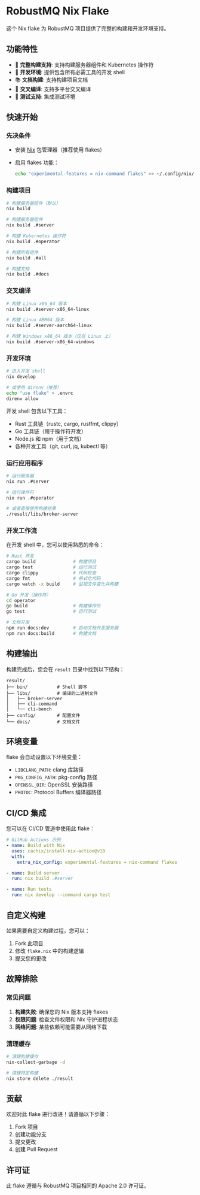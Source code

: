 # RobustMQ Nix Flake

这个 Nix flake 为 RobustMQ 项目提供了完整的构建和开发环境支持。

## 功能特性

- 🚀 **完整构建支持**: 支持构建服务器组件和 Kubernetes 操作符
- 🔧 **开发环境**: 提供包含所有必需工具的开发 shell
- 📚 **文档构建**: 支持构建项目文档
- 🎯 **交叉编译**: 支持多平台交叉编译
- 🧪 **测试支持**: 集成测试环境

## 快速开始

### 先决条件

- 安装 [Nix](https://nixos.org/download.html) 包管理器（推荐使用 flakes）
- 启用 flakes 功能：

  ```bash
  echo "experimental-features = nix-command flakes" >> ~/.config/nix/nix.conf
  ```

### 构建项目

```bash
# 构建服务器组件（默认）
nix build

# 构建服务器组件
nix build .#server

# 构建 Kubernetes 操作符
nix build .#operator

# 构建所有组件
nix build .#all

# 构建文档
nix build .#docs
```

### 交叉编译

```bash
# 构建 Linux x86_64 版本
nix build .#server-x86_64-linux

# 构建 Linux ARM64 版本
nix build .#server-aarch64-linux

# 构建 Windows x86_64 版本（仅在 Linux 上）
nix build .#server-x86_64-windows
```

### 开发环境

```bash
# 进入开发 shell
nix develop

# 或使用 direnv（推荐）
echo "use flake" > .envrc
direnv allow
```

开发 shell 包含以下工具：

- Rust 工具链（rustc, cargo, rustfmt, clippy）
- Go 工具链（用于操作符开发）
- Node.js 和 npm（用于文档）
- 各种开发工具（git, curl, jq, kubectl 等）

### 运行应用程序

```bash
# 运行服务器
nix run .#server

# 运行操作符
nix run .#operator

# 或者直接使用构建结果
./result/libs/broker-server
```

### 开发工作流

在开发 shell 中，您可以使用熟悉的命令：

```bash
# Rust 开发
cargo build              # 构建项目
cargo test               # 运行测试
cargo clippy             # 代码检查
cargo fmt                # 格式化代码
cargo watch -x build     # 监视文件变化并构建

# Go 开发（操作符）
cd operator
go build                 # 构建操作符
go test                  # 运行测试

# 文档开发
npm run docs:dev         # 启动文档开发服务器
npm run docs:build       # 构建文档
```

## 构建输出

构建完成后，您会在 `result` 目录中找到以下结构：

```text
result/
├── bin/           # Shell 脚本
├── libs/          # 编译的二进制文件
│   ├── broker-server
│   ├── cli-command
│   └── cli-bench
├── config/        # 配置文件
└── docs/          # 文档文件
```

## 环境变量

flake 会自动设置以下环境变量：

- `LIBCLANG_PATH`: clang 库路径
- `PKG_CONFIG_PATH`: pkg-config 路径
- `OPENSSL_DIR`: OpenSSL 安装路径
- `PROTOC`: Protocol Buffers 编译器路径

## CI/CD 集成

您可以在 CI/CD 管道中使用此 flake：

```yaml
# GitHub Actions 示例
- name: Build with Nix
  uses: cachix/install-nix-action@v18
  with:
    extra_nix_config: experimental-features = nix-command flakes

- name: Build server
  run: nix build .#server

- name: Run tests
  run: nix develop --command cargo test
```

## 自定义构建

如果需要自定义构建过程，您可以：

1. Fork 此项目
2. 修改 `flake.nix` 中的构建逻辑
3. 提交您的更改

## 故障排除

### 常见问题

1. **构建失败**: 确保您的 Nix 版本支持 flakes
2. **权限问题**: 检查文件权限和 Nix 守护进程状态
3. **网络问题**: 某些依赖可能需要从网络下载

### 清理缓存

```bash
# 清理构建缓存
nix-collect-garbage -d

# 清理特定构建
nix store delete ./result
```

## 贡献

欢迎对此 flake 进行改进！请遵循以下步骤：

1. Fork 项目
2. 创建功能分支
3. 提交更改
4. 创建 Pull Request

## 许可证

此 flake 遵循与 RobustMQ 项目相同的 Apache 2.0 许可证。
